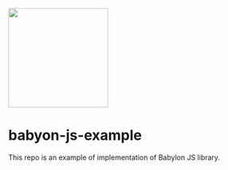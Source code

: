 <img src="http://babylonjs.com/img/layout/logo-babylonjs.svg" height="200"/>

# babyon-js-example

This repo is an example of implementation of Babylon JS library.

